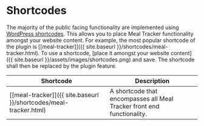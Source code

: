 # Shortcodes

The majority of the public facing functionality are implemented using [WordPress shortcodes](https://codex.wordpress.org/Shortcode_API). This allows you to place Meal Tracker functionality amongst your website content. For example, the most popular shortcode of the plugin is [[meal-tracker]]({{ site.baseurl }}/shortcodes/meal-tracker.html). To use a shortcode, [place it amongst your website content]({{ site.baseurl }}/assets/images/shortcodes.png) and save. The shortcode shall then be replaced by the plugin feature. 

|Shortcode|Description|    
|--|--|
|[[meal-tracker]]({{ site.baseurl }}/shortcodes/meal-tracker.html) |A shortcode that encompasses all Meal Tracker front end functionality.|   
